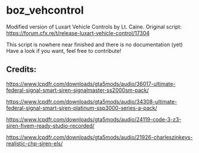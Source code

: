 # boz_vehcontrol
Modified version of Luxart Vehicle Controls by Lt. Caine.
Original script: https://forum.cfx.re/t/release-luxart-vehicle-control/17304

This script is nowhere near finished and there is no documentation (yet)
Have a look if you want, feel free to contribute!

## Credits: 

https://www.lcpdfr.com/downloads/gta5mods/audio/36017-ultimate-federal-signal-smart-siren-signalmaster-ss2000sm-pack/

https://www.lcpdfr.com/downloads/gta5mods/audio/34308-ultimate-federal-signal-smart-siren-platinum-ssp3000-series-a-pack/

https://www.lcpdfr.com/downloads/gta5mods/audio/24119-code-3-z3-siren-fivem-ready-studio-recorded/

https://www.lcpdfr.com/downloads/gta5mods/audio/21926-charleszinkeys-realistic-chp-siren-els/